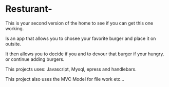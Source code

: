 # Resturant-

This is your second version of the home to see if you can get this one working.

Is an app that allows you to chosee your favorite burger and place it on outsite.

It then allows you to decide if you and to devour that burger if your hungry. or continue adding burgers.


This projects uses: Javascript, Mysql, epress and handlebars.

This project also uses the MVC Model for file work etc...